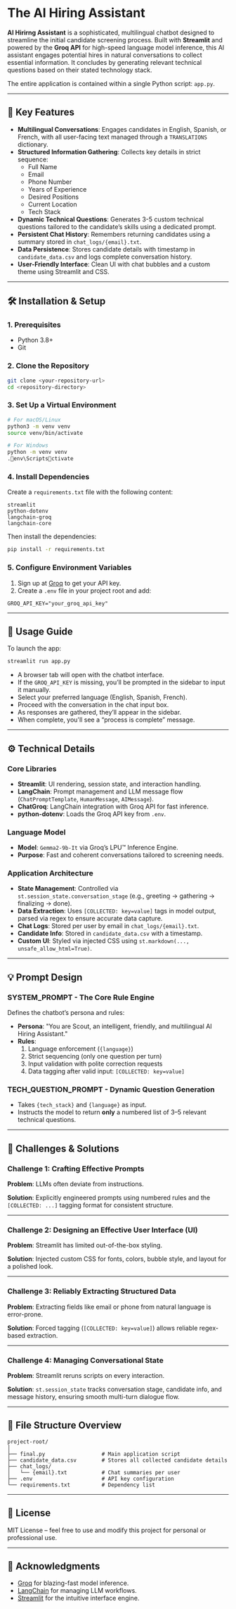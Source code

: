 
#  The AI Hiring Assistant

**AI Hirirng Assistant** is a sophisticated, multilingual chatbot designed to streamline the initial candidate screening process. Built with **Streamlit** and powered by the **Groq API** for high-speed language model inference, this AI assistant engages potential hires in natural conversations to collect essential information. It concludes by generating relevant technical questions based on their stated technology stack.

The entire application is contained within a single Python script: `app.py`.

---

## 🌟 Key Features

- **Multilingual Conversations**: Engages candidates in English, Spanish, or French, with all user-facing text managed through a `TRANSLATIONS` dictionary.
- **Structured Information Gathering**: Collects key details in strict sequence:
  - Full Name
  - Email
  - Phone Number
  - Years of Experience
  - Desired Positions
  - Current Location
  - Tech Stack
- **Dynamic Technical Questions**: Generates 3-5 custom technical questions tailored to the candidate’s skills using a dedicated prompt.
- **Persistent Chat History**: Remembers returning candidates using a summary stored in `chat_logs/{email}.txt`.
- **Data Persistence**: Stores candidate details with timestamp in `candidate_data.csv` and logs complete conversation history.
- **User-Friendly Interface**: Clean UI with chat bubbles and a custom theme using Streamlit and CSS.

---

## 🛠️ Installation & Setup

### 1. Prerequisites

- Python 3.8+
- Git

### 2. Clone the Repository

```bash
git clone <your-repository-url>
cd <repository-directory>
```

### 3. Set Up a Virtual Environment

```bash
# For macOS/Linux
python3 -m venv venv
source venv/bin/activate

# For Windows
python -m venv venv
.env\Scriptsctivate
```

### 4. Install Dependencies

Create a `requirements.txt` file with the following content:

```plaintext
streamlit
python-dotenv
langchain-groq
langchain-core
```

Then install the dependencies:

```bash
pip install -r requirements.txt
```

### 5. Configure Environment Variables

1. Sign up at [Groq](https://groq.com) to get your API key.
2. Create a `.env` file in your project root and add:

```dotenv
GROQ_API_KEY="your_groq_api_key"
```

---

## 🚀 Usage Guide

To launch the app:

```bash
streamlit run app.py
```

- A browser tab will open with the chatbot interface.
- If the `GROQ_API_KEY` is missing, you’ll be prompted in the sidebar to input it manually.
- Select your preferred language (English, Spanish, French).
- Proceed with the conversation in the chat input box.
- As responses are gathered, they’ll appear in the sidebar.
- When complete, you'll see a “process is complete” message.

---

## ⚙️ Technical Details

### Core Libraries

- **Streamlit**: UI rendering, session state, and interaction handling.
- **LangChain**: Prompt management and LLM message flow (`ChatPromptTemplate`, `HumanMessage`, `AIMessage`).
- **ChatGroq**: LangChain integration with Groq API for fast inference.
- **python-dotenv**: Loads the Groq API key from `.env`.

### Language Model

- **Model**: `Gemma2-9b-It` via Groq’s LPU™ Inference Engine.
- **Purpose**: Fast and coherent conversations tailored to screening needs.

### Application Architecture

- **State Management**: Controlled via `st.session_state.conversation_stage` (e.g., greeting → gathering → finalizing → done).
- **Data Extraction**: Uses `[COLLECTED: key=value]` tags in model output, parsed via regex to ensure accurate data capture.
- **Chat Logs**: Stored per user by email in `chat_logs/{email}.txt`.
- **Candidate Info**: Stored in `candidate_data.csv` with a timestamp.
- **Custom UI**: Styled via injected CSS using `st.markdown(..., unsafe_allow_html=True)`.

---

## 💡 Prompt Design

### SYSTEM_PROMPT - The Core Rule Engine

Defines the chatbot’s persona and rules:

- **Persona**: "You are Scout, an intelligent, friendly, and multilingual AI Hiring Assistant."
- **Rules**:
  1. Language enforcement (`{language}`)
  2. Strict sequencing (only one question per turn)
  3. Input validation with polite correction requests
  4. Data tagging after valid input: `[COLLECTED: key=value]`

### TECH_QUESTION_PROMPT - Dynamic Question Generation

- Takes `{tech_stack}` and `{language}` as input.
- Instructs the model to return **only** a numbered list of 3–5 relevant technical questions.

---

## 🧠 Challenges & Solutions

### Challenge 1: Crafting Effective Prompts

**Problem**: LLMs often deviate from instructions.

**Solution**: Explicitly engineered prompts using numbered rules and the `[COLLECTED: ...]` tagging format for consistent structure.

---

### Challenge 2: Designing an Effective User Interface (UI)

**Problem**: Streamlit has limited out-of-the-box styling.

**Solution**: Injected custom CSS for fonts, colors, bubble style, and layout for a polished look.

---

### Challenge 3: Reliably Extracting Structured Data

**Problem**: Extracting fields like email or phone from natural language is error-prone.

**Solution**: Forced tagging (`[COLLECTED: key=value]`) allows reliable regex-based extraction.

---

### Challenge 4: Managing Conversational State

**Problem**: Streamlit reruns scripts on every interaction.

**Solution**: `st.session_state` tracks conversation stage, candidate info, and message history, ensuring smooth multi-turn dialogue flow.

---

## 📂 File Structure Overview

```
project-root/
│
├── final.py                  # Main application script
├── candidate_data.csv        # Stores all collected candidate details
├── chat_logs/
│   └── {email}.txt           # Chat summaries per user
├── .env                      # API key configuration
└── requirements.txt          # Dependency list
```

---

## 📄 License

MIT License – feel free to use and modify this project for personal or professional use.

---

## 🙌 Acknowledgments

- [Groq](https://groq.com) for blazing-fast model inference.
- [LangChain](https://www.langchain.com) for managing LLM workflows.
- [Streamlit](https://streamlit.io) for the intuitive interface engine.
